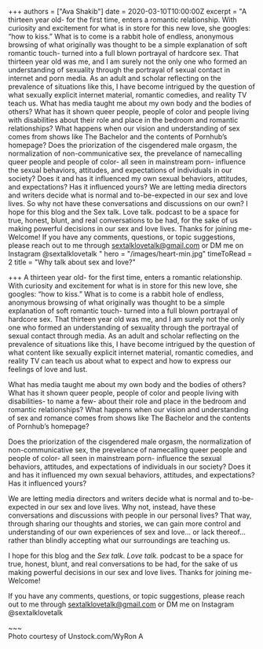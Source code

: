 +++
authors = ["Ava Shakib"]
date = 2020-03-10T10:00:00Z
excerpt = "A thirteen year old- for the first time, enters a romantic relationship. With curiosity and excitement for what is in store for this new love, she googles: “how to kiss.” What is to come is a rabbit hole of endless, anonymous browsing of what originally was thought to be a simple explanation of soft romantic touch- turned into a full blown portrayal of hardcore sex. That thirteen year old was me, and I am surely not the only one who formed an understanding of sexuality through the portrayal of sexual contact in internet and porn media. As an adult and scholar reflecting on the prevalence of situations like this, I have become intrigued by the question of what sexually explicit internet material, romantic comedies, and reality TV teach us.   What has media taught me about my own body and the bodies of others? What has it shown queer people, people of color and people living with disabilities about their role and place in the bedroom and romantic relationships? What happens when our vision and understanding of sex comes from shows like The Bachelor and the contents of Pornhub’s homepage?   Does the priorization of the cisgendered male orgasm, the normalization of non-communicative sex, the prevelance of namecalling queer people and people of color- all seen in mainstream porn- influence the sexual behaviors, attitudes, and expectations of individuals in our society? Does it and has it influenced my own sexual behaviors, attitudes, and expectations? Has it influenced yours?  We are letting media directors and writers decide what is normal and to-be-expected in our sex and love lives. So why not have these conversations and discussions on our own? I hope for this blog and the Sex talk. Love talk. podcast to be a space for true, honest, blunt, and real conversations to be had, for the sake of us making powerful decisions in our sex and love lives. Thanks for joining me- Welcome!   If you have any comments, questions, or topic suggestions, please reach out to me through sextalklovetalk@gmail.com or DM me on Instagram @sextalklovetalk "
hero = "/images/heart-min.jpg"
timeToRead = 2
title = "Why talk about sex and love?"

+++
A thirteen year old- for the first time, enters a romantic relationship. With curiosity and excitement for what is in store for this new love, she googles: “how to kiss.” What is to come is a rabbit hole of endless, anonymous browsing of what originally was thought to be a simple explanation of soft romantic touch- turned into a full blown portrayal of hardcore sex. That thirteen year old was me, and I am surely not the only one who formed an understanding of sexuality through the portrayal of sexual contact through media. As an adult and scholar reflecting on the prevalence of situations like this, I have become intrigued by the question of what content like sexually explicit internet material, romantic comedies, and reality TV can teach us about what to expect and how to express our feelings of love and lust.

What has media taught me about my own body and the bodies of others? What has it shown queer people, people of color and people living with disabilities- to name a few- about their role and place in the bedroom and romantic relationships? What happens when our vision and understanding of sex and romance comes from shows like The Bachelor and the contents of Pornhub’s homepage?

Does the priorization of the cisgendered male orgasm, the normalization of non-communicative sex, the prevelance of namecalling queer people and people of color- all seen in mainstream porn- influence the sexual behaviors, attitudes, and expectations of individuals in our society? Does it and has it influenced my own sexual behaviors, attitudes, and expectations? Has it influenced yours?

  
We are letting media directors and writers decide what is normal and to-be-expected in our sex and love lives. Why not, instead, have these conversations and discussions with people in our personal lives? That way, through sharing our thoughts and stories, we can gain more control and understanding of our own experiences of sex and love... or lack thereof... rather than blindly accepting what our surroundings are teaching us.

I hope for this blog and the _Sex talk. Love talk._ podcast to be a space for true, honest, blunt, and real conversations to be had, for the sake of us making powerful decisions in our sex and love lives. Thanks for joining me- Welcome!

If you have any comments, questions, or topic suggestions, please reach out to me through sextalklovetalk@gmail.com or DM me on Instagram @sextalklovetalk

\~\~\~  
Photo courtesy of Unstock.com/WyRon A
